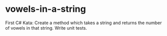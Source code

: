 # vowels-in-a-string
First C# Kata: Create a method which takes a string and returns the number of vowels in that string. Write unit tests.

